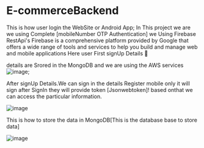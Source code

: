 # E-commerceBackend
This is how user login the WebSite  or Android App;
In This project we are we using Complete [mobileNumber OTP  Authentication] we Using Firebase RestApi's
Firebase is a comprehensive platform provided by Google that offers a wide range of tools and services to help you build and manage web and mobile applications
Here user First signUp Details 📱

details are Srored in the MongoDB and we are using the AWS services
![image](https://github.com/Vamsi1009/E-commerceBackend/assets/109733037/ec24db3c-4516-4091-8b0f-6ffacda60940);

After signUp Details.We can sign in the details Register mobile only it will sign after SignIn they will provide token [Jsonwebtoken]! based
onthat we can access the particular information.

![image](https://github.com/Vamsi1009/E-commerceBackend/assets/109733037/79e3c67e-3445-4110-acf2-ced3839585a3)


This is how to store the data in MongoDB[This is the database base to store data]

![image](https://github.com/Vamsi1009/E-commerceBackend/assets/109733037/4a6d029a-4dd6-4d50-bc43-8db62b00363f)
